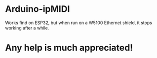 # Arduino-ipMIDI

Works find on ESP32, but when run on a W5100 Ethernet shield, it stops working after a while.

# Any help is much appreciated!
